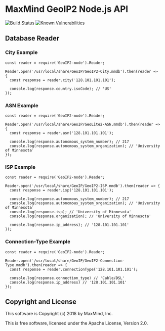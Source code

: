 # MaxMind GeoIP2 Node.js API

[![Build Status](https://api.travis-ci.com/maxmind/GeoIP2-node.svg?branch=master)](https://travis-ci.com/maxmind/GeoIP2-node)
[![Known Vulnerabilities](https://snyk.io/test/github/maxmind/GeoIP2-node/badge.svg)](https://snyk.io/test/github/maxmind/GeoIP2-node)

## Database Reader

### City Example

```
const reader = require('GeoIP2-node').Reader;

Reader.open('/usr/local/share/GeoIP/GeoIP2-City.mmdb').then(reader => {
  const response = reader.city('128.101.101.101');

  console.log(response.country.isoCode); // 'US'
});

```
### ASN Example

```
const reader = require('GeoIP2-node').Reader;

Reader.open('/usr/local/share/GeoIP/GeoLite2-ASN.mmdb').then(reader => {
  const response = reader.asn('128.101.101.101');

  console.log(response.autonomous_system_number); // 217
  console.log(response.autonomous_system_organization); // 'University of Minnesota'
});

```

### ISP Example

```
const reader = require('GeoIP2-node').Reader;

Reader.open('/usr/local/share/GeoIP/GeoIP2-ISP.mmdb').then(reader => {
  const response = reader.isp('128.101.101.101');

  console.log(response.autonomous_system_number); // 217
  console.log(response.autonomous_system_organization); // 'University of Minnesota'
  console.log(response.isp); // 'University of Minnesota'
  console.log(response.organization); // 'University of Minnesota'

  console.log(response.ip_address); // '128.101.101.101'
});

```

### Connection-Type Example

```
const reader = require('GeoIP2-node').Reader;

Reader.open('/usr/local/share/GeoIP/GeoIP2-Connection-Type.mmdb').then(reader => {
  const response = reader.connectionType('128.101.101.101');

  console.log(response.connection_type) // 'Cable/DSL'
  console.log(response.ip_address) // '128.101.101.101'
});

```

## Copyright and License ##

This software is Copyright (c) 2018 by MaxMind, Inc.

This is free software, licensed under the Apache License, Version 2.0.
